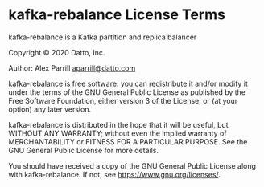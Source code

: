 # kafka-rebalance License Terms

kafka-rebalance is a Kafka partition and replica balancer

Copyright © 2020 Datto, Inc.

Author: Alex Parrill <aparrill@datto.com>

kafka-rebalance is free software: you can redistribute it and/or modify
it under the terms of the GNU General Public License as published by
the Free Software Foundation, either version 3 of the License, or
(at your option) any later version.

kafka-rebalance is distributed in the hope that it will be useful,
but WITHOUT ANY WARRANTY; without even the implied warranty of
MERCHANTABILITY or FITNESS FOR A PARTICULAR PURPOSE.  See the
GNU General Public License for more details.

You should have received a copy of the GNU General Public License
along with kafka-rebalance.  If not, see <https://www.gnu.org/licenses/>.

